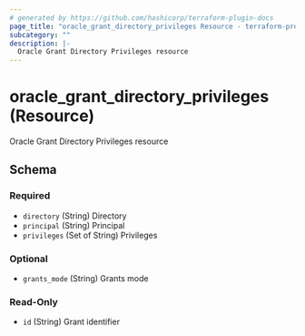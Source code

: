 ```yaml
---
# generated by https://github.com/hashicorp/terraform-plugin-docs
page_title: "oracle_grant_directory_privileges Resource - terraform-provider-oracle"
subcategory: ""
description: |-
  Oracle Grant Directory Privileges resource
---
```


# oracle_grant_directory_privileges (Resource)

Oracle Grant Directory Privileges resource



<!-- schema generated by tfplugindocs -->
## Schema

### Required

- `directory` (String) Directory
- `principal` (String) Principal
- `privileges` (Set of String) Privileges

### Optional

- `grants_mode` (String) Grants mode

### Read-Only

- `id` (String) Grant identifier
